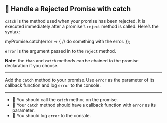 🚀 Handle a Rejected Promise with catch
---------------------------------------

`catch` is the method used when your promise has been rejected. It is executed immediately after a promise's `reject` method is called. Here’s the syntax:

myPromise.catch(error => {
  // do something with the error.
});

`error` is the argument passed in to the `reject` method.

**Note:** the `then` and `catch` methods can be chained to the promise declaration if you choose.

* * *

Add the `catch` method to your promise. Use `error` as the parameter of its callback function and log `error` to the console.

* * *

*   🧪 You should call the `catch` method on the promise.
*   🧪 Your `catch` method should have a callback function with `error` as its parameter.
*   🧪 You should log `error` to the console.